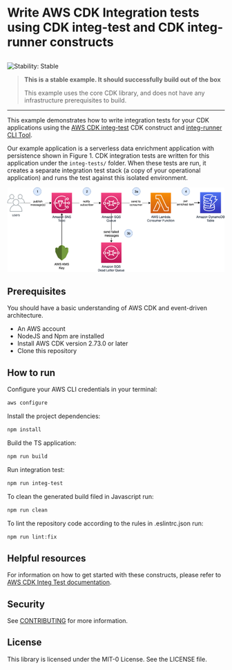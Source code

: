# Write AWS CDK Integration tests using CDK integ-test and CDK integ-runner constructs

## <!--BEGIN STABILITY BANNER-->

![Stability: Stable](https://img.shields.io/badge/stability-Stable-success.svg?style=for-the-badge)

> **This is a stable example. It should successfully build out of the box**
>
> This example uses the core CDK library, and does not have any infrastructure prerequisites to build.

---

<!--END STABILITY BANNER-->

This example demonstrates how to write integration tests for your CDK applications using the [AWS CDK integ-test](https://docs.aws.amazon.com/cdk/api/v2/docs/integ-tests-alpha-readme.html) CDK construct and [integ-runner CLI Tool](https://github.com/aws/aws-cdk/tree/main/packages/%40aws-cdk/integ-runner).

Our example application is a serverless data enrichment application with persistence shown in Figure 1. CDK integration tests are written for this application under the ```integ-tests/``` folder. When these tests are run, it creates a separate integration test stack (a copy of your operational application) and runs the test against this isolated environment.

![Figure 1](./images/sample-architecture.png)

## Prerequisites

You should have a basic understanding of AWS CDK and event-driven architecture.

- An AWS account
- NodeJS and Npm are installed
- Install AWS CDK version 2.73.0 or later
- Clone this repository

## How to run

Configure your AWS CLI credentials in your terminal:
```bash
aws configure
```

Install the project dependencies:

```bash
npm install
```

Build the TS application:

```bash
npm run build
```

Run integration test:

```bash
npm run integ-test
```

To clean the generated build filed in Javascript run:

```bash
npm run clean
```

To lint the repository code according to the rules in .eslintrc.json run:

```bash
npm run lint:fix
```

## Helpful resources
For information on how to get started with these constructs, please refer to [AWS CDK Integ Test documentation](https://docs.aws.amazon.com/cdk/api/v2/docs/integ-tests-alpha-readme.html).

## Security

See [CONTRIBUTING](CONTRIBUTING.md#security-issue-notifications) for more information.

## License

This library is licensed under the MIT-0 License. See the LICENSE file.
